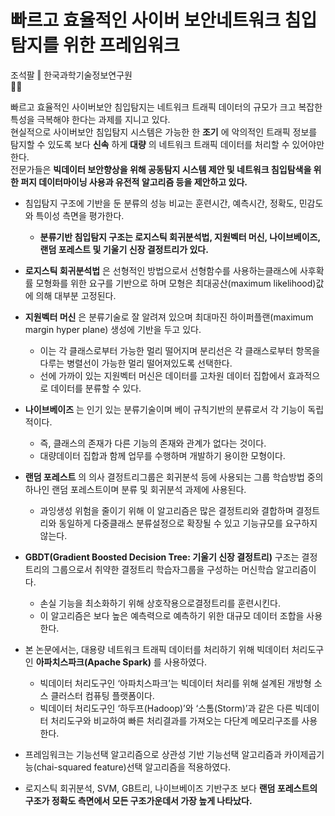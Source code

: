 # 빠르고 효율적인 사이버 보안네트워크 침입탐지를 위한 프레임워크
조석팔 ‖ 한국과학기술정보연구원  
💼📜  
    
      
빠르고 효율적인 사이버보안 침입탐지는 네트워크 트래픽 데이터의 규모가 크고 복잡한 특성을 극복해야 한다는 과제를 지니고 있다.  
현실적으로 사이버보안 침입탐지 시스템은 가능한 한 __조기__ 에 악의적인 트래픽 정보를 탐지할 수 있도록 보다 __신속__ 하게 __대량__ 의 네트워크 트래픽 데이터를 처리할 수 있어야만 한다.  
전문가들은 __빅데이터 보안향상을 위해 공동탐지 시스템 제안 및 네트워크 침입탐색을 위한 퍼지 데이터마이닝 사용과 유전적 알고리즘 등을 제안하고 있다.__  
  
- 침입탐지 구조에 기반을 둔 분류의 성능 비교는 훈련시간, 예측시간, 정확도, 민감도와 특이성 측면을 평가한다.  
  - __분류기반 침입탐지 구조는 로지스틱 회귀분석법, 지원벡터 머신, 나이브베이즈, 랜덤 포레스트 및 기울기 신장 결정트리가 있다.__  

- __로지스틱 회귀분석법__ 은 선형적인 방법으로서 선형함수를 사용하는클래스에 사후확률 모형화를 위한 요구를 기반으로 하며 모형은 최대공산(maximum likelihood)값에 의해 대부분 고정된다.  
- __지원벡터 머신__ 은 분류기술로 잘 알려져 있으며 최대마진 하이퍼플랜(maximum margin hyper plane) 생성에 기반을 두고 있다.  
  - 이는 각 클래스로부터 가능한 멀리 떨어지며 분리선은 각 클래스로부터 항목을 다루는 병렬선이 가능한 멀리 떨어져있도록 선택한다.  
  - 선에 가까이 있는 지원벡터 머신은 데이터를 고차원 데이터 집합에서 효과적으로 데이터를 분류할 수 있다.   
- __나이브베이즈__ 는 인기 있는 분류기술이며 베이 규칙기반의 분류로서 각 기능이 독립적이다.  
  - 즉, 클래스의 존재가 다른 기능의 존재와 관계가 없다는 것이다.  
  - 대량데이터 집합과 함께 업무를 수행하며 개발하기 용이한 모형이다.  
- __랜덤 포레스트__ 의 의사 결정트리그룹은 회귀분석 등에 사용되는 그룹 학습방법 중의 하나인 랜덤 포레스트이며 분류 및 회귀분석 과제에 사용된다.  
  - 과잉생성 위험을 줄이기 위해 이 알고리즘은 많은 결정트리와 결합하며 결정트리와 동일하게 다중클래스 분류설정으로 확장될 수 있고 기능규모를 요구하지 않는다.  
- __GBDT(Gradient Boosted Decision Tree: 기울기 신장 결정트리)__ 구조는 결정트리의 그룹으로서 취약한 결정트리 학습자그룹을 구성하는 머신학습 알고리즘이다.  
  - 손실 기능을 최소화하기 위해 상호작용으로결정트리를 훈련시킨다.  
  - 이 알고리즘은 보다 높은 예측력으로 예측하기 위한 대규모 데이터 조합을 사용한다.  
    
- 본 논문에서는, 대용량 네트워크 트래픽 데이터를 처리하기 위해 빅데이터 처리도구인 __아파치스파크(Apache Spark)__ 를 사용하였다.  
  - 빅데이터 처리도구인 ‘아파치스파크’는 빅데이터 처리를 위해 설계된 개방형 소스 클러스터 컴퓨팅 플랫폼이다.   
  - 빅데이터 처리도구인 ‘하두프(Hadoop)’와 ‘스톰(Storm)’과 같은 다른 빅데이터 처리도구와 비교하여 빠른 처리결과를 가져오는 다단계 메모리구조를 사용한다.  
- 프레임워크는 기능선택 알고리즘으로 상관성 기반 기능선택 알고리즘과 카이제곱기능(chai-squared feature)선택 알고리즘을 적용하였다.  
- 로지스틱 회귀분석, SVM, GB트리, 나이브베이즈 기반구조 보다 __랜덤 포레스트의 구조가 정확도 측면에서 모든 구조가운데서 가장 높게 나타났다.__
